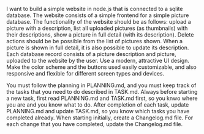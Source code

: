I want to build a simple website in node.js that is connected to a sqlite database. 
The website consists of a simple frontend for a simple picture database. 
The functionality of the website should be as follows: upload a picture with a description, list all uploaded pictures (as thumbnails) with their descriptions, show a picture in full detail (with its description). Delete actions should be be possible from the list of pictures shown. When a picture is shown in full detail, it is also possible to update its description. 
Each database record consists of a picture description and picture, uploaded to the website by the user. Use a modern, attractive UI design. 
Make the color scheme and the buttons used easily customizable, and also responsive and flexible for different screen types and devices. 

You must follow the planning in PLANNING.md, and you must keep track of the tasks that you need to do described in TASK.md.
Always before starting a new task, first  read PLANNING.md and TASK.md first, so you knwo where you are and you know what to do.
After completion of each task, update PLANNING.md and update TASK.md, so you know which tasks you have completed already.
When starting initially, create a Changelog.md file.
For each change that you have completed, update the Changelog.md file.

